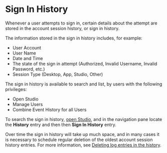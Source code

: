 # Sign In History

Whenever a user attempts to sign in, certain details about the attempt are stored in the account session history, or sign in history.

The information stored in the sign in history includes, for example:

*   User Account
*   User Name
*   Date and Time
*   The state of the sign in attempt (Authorized, Invalid Username, Invalid Password, etc.)
*   Session Type (Desktop, App, Studio, Other)

The sign in history is available to search and list, by users with the following privileges:

*   Open Studio
*   Manage Users
*   Combine Event History for all Users

To search the sign in history, [open Studio](../getting-started/how-to-open-genus-studio.md), and in the navigation pane locate the **History** entry and then then **Sign In History** entry.

Over time the sign in history will take up much space, and in many cases it is necessary to schedule regular deletion of the oldest account session history entries. For more information, see [Deleting log entries in the history](../../guidelines-and-best-practices/deleting-log-entries-in-the-history.md).
